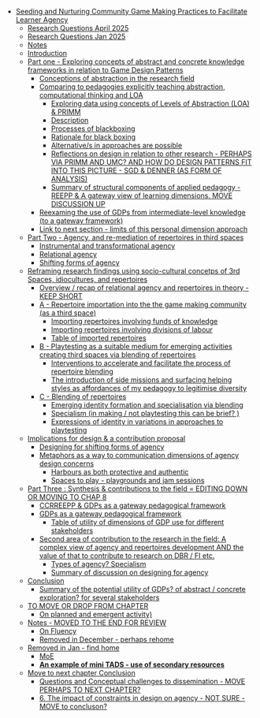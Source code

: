 -   [Seeding and Nurturing Community Game Making Practices to Facilitate
    Learner
    Agency](#seeding-and-nurturing-community-game-making-practices-to-facilitate-learner-agency)
    -   [Research Questions April 2025](#research-questions-april-2025)
    -   [Research Questions Jan 2025](#research-questions-jan-2025)
    -   [Notes](#notes)
    -   [Introduction](#introduction)
    -   [Part one - Exploring concepts of abstract and concrete
        knowledge frameworks in relation to Game Design
        Patterns](#part-one---exploring-concepts-of-abstract-and-concrete-knowledge-frameworks-in-relation-to-game-design-patterns)
        -   [Conceptions of abstraction in the research
            field](#conceptions-of-abstraction-in-the-research-field)
        -   [Comparing to pedagogies explicitly teaching abstraction,
            computational thinking and
            LOA](#comparing-to-pedagogies-explicitly-teaching-abstraction-computational-thinking-and-loa)
            -   [Exploring data using concepts of Levels of Abstraction
                (LOA) &
                PRIMM](#exploring-data-using-concepts-of-levels-of-abstraction-loa-primm)
            -   [Description](#description)
            -   [Processes of blackboxing](#processes-of-blackboxing)
            -   [Rationale for black
                boxing](#rationale-for-black-boxing)
            -   [Alternative/s in approaches are
                possible](#alternatives-in-approaches-are-possible)
            -   [Reflections on design in relation to other research -
                PERHAPS VIA PRIMM AND UMC? AND HOW DO DESIGN PATTERNS
                FIT INTO THIS PICTURE - SGD & DENNER (AS FORM OF
                ANALYSIS)](#reflections-on-design-in-relation-to-other-research---perhaps-via-primm-and-umc-and-how-do-design-patterns-fit-into-this-picture---sgd-denner-as-form-of-analysis)
            -   [Summary of structural components of applied pedagogy -
                REEPP & A gateway view of learning dimensions. MOVE
                DISCUSSION
                UP](#summary-of-structural-components-of-applied-pedagogy---reepp-a-gateway-view-of-learning-dimensions.-move-discussion-up)
        -   [Reexaming the use of GDPs from intermediate-level knowledge
            (to a gateway
            framework)](#reexaming-the-use-of-gdps-from-intermediate-level-knowledge-to-a-gateway-framework)
        -   [Link to next section - limits of this personal dimension
            approach](#link-to-next-section---limits-of-this-personal-dimension-approach)
    -   [Part Two - Agency, and re-mediation of repertoires in third
        spaces](#part-two---agency-and-re-mediation-of-repertoires-in-third-spaces)
        -   [Instrumental and transformational
            agency](#instrumental-and-transformational-agency)
        -   [Relational agency](#relational-agency)
        -   [Shifting forms of agency](#shifting-forms-of-agency)
    -   [Reframing research findings using socio-cultural concetps of
        3rd Spaces, idiocultures, and
        repertoires](#reframing-research-findings-using-socio-cultural-concetps-of-3rd-spaces-idiocultures-and-repertoires)
        -   [Overview / recap of relational agency and repertoires in
            theory - KEEP
            SHORT](#overview-recap-of-relational-agency-and-repertoires-in-theory---keep-short)
        -   [A - Repertoire importation into the the game making
            community (as a third
            space)](#a---repertoire-importation-into-the-the-game-making-community-as-a-third-space)
            -   [Importing repertoires involving funds of
                knowledge](#importing-repertoires-involving-funds-of-knowledge)
            -   [Importing repertoires involving divisions of
                labour](#importing-repertoires-involving-divisions-of-labour)
            -   [Table of imported
                repertoires](#table-of-imported-repertoires)
        -   [B - Playtesting as a suitable medium for emerging
            activities creating third spaces via blending of
            repertoires](#b---playtesting-as-a-suitable-medium-for-emerging-activities-creating-third-spaces-via-blending-of-repertoires)
            -   [Interventions to accelerate and facilitate the process
                of repertoire
                blending](#interventions-to-accelerate-and-facilitate-the-process-of-repertoire-blending)
            -   [The introduction of side missions and surfacing helping
                styles as affordances of my pedagogy to legitimise
                diversity](#the-introduction-of-side-missions-and-surfacing-helping-styles-as-affordances-of-my-pedagogy-to-legitimise-diversity)
        -   [C - Blending of repertoires](#c---blending-of-repertoires)
            -   [Emerging identity formation and specialisation via
                blending](#emerging-identity-formation-and-specialisation-via-blending)
            -   [Specialism (in making / not playtesting this can be
                brief?
                )](#specialism-in-making-not-playtesting-this-can-be-brief)
            -   [Expressions of identity in variations in approaches to
                playtesting](#expressions-of-identity-in-variations-in-approaches-to-playtesting)
    -   [Implications for design & a contribution
        proposal](#implications-for-design-a-contribution-proposal)
        -   [Designing for shifting forms of
            agency](#designing-for-shifting-forms-of-agency)
        -   [Metaphors as a way to communication dimensions of agency
            design
            concerns](#metaphors-as-a-way-to-communication-dimensions-of-agency-design-concerns)
            -   [Harbours as both protective and
                authentic](#harbours-as-both-protective-and-authentic)
            -   [Spaces to play - playgrounds and jam
                sessions](#spaces-to-play---playgrounds-and-jam-sessions)
    -   [Part Three : Synthesis & contributions to the field = EDITING
        DOWN OR MOVING TO CHAP
        8](#part-three-synthesis-contributions-to-the-field-editing-down-or-moving-to-chap-8)
        -   [CCRREEPP & GDPs as a gateway pedagogical
            framework](#ccrreepp-gdps-as-a-gateway-pedagogical-framework)
        -   [GDPs as a gateway pedagogical
            framework](#gdps-as-a-gateway-pedagogical-framework)
            -   [Table of utility of dimensions of GDP use for different
                stakeholders](#table-of-utility-of-dimensions-of-gdp-use-for-different-stakeholders)
        -   [Second area of contribution to the research in the field: A
            complex view of agency and repertoires development AND the
            value of that to contribute to research on DBR / FI
            etc.](#second-area-of-contribution-to-the-research-in-the-field-a-complex-view-of-agency-and-repertoires-development-and-the-value-of-that-to-contribute-to-research-on-dbr-fi-etc.)
            -   [Types of agency?
                Specialism](#types-of-agency-specialism)
            -   [Summary of discussion on designing for
                agency](#summary-of-discussion-on-designing-for-agency)
    -   [Conclusion](#conclusion)
        -   [Summary of the potential utility of GDPs? of abstract /
            concrete exploration? for several
            stakeholders](#summary-of-the-potential-utility-of-gdps-of-abstract-concrete-exploration-for-several-stakeholders)
    -   [TO MOVE OR DROP FROM CHAPTER](#to-move-or-drop-from-chapter)
        -   [On planned and emergent
            activity)](#on-planned-and-emergent-activity)
    -   [Notes - MOVED TO THE END FOR
        REVIEW](#notes---moved-to-the-end-for-review)
        -   [On Fluency](#on-fluency)
        -   [Removed in December - perhaps
            rehome](#removed-in-december---perhaps-rehome)
    -   [Removed in Jan - find home](#removed-in-jan---find-home)
        -   [MoE](#moe)
        -   [**An example of mini TADS - use of secondary
            resources**](#an-example-of-mini-tads---use-of-secondary-resources)
    -   [Move to next chapter
        Conclusion](#move-to-next-chapter-conclusion)
        -   [Questions and Conceptual challenges to dissemination - MOVE
            PERHAPS TO NEXT
            CHAPTER?](#questions-and-conceptual-challenges-to-dissemination---move-perhaps-to-next-chapter)
        -   [6. The impact of constraints in design on agency - NOT SURE
            -MOVE to
            concluson?](#the-impact-of-constraints-in-design-on-agency---not-sure--move-to-concluson)
